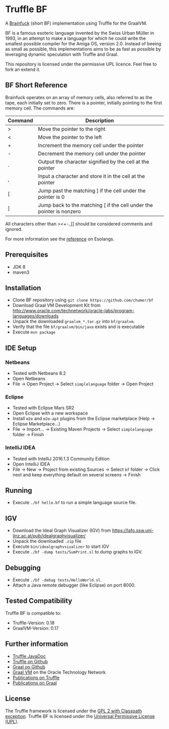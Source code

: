 # Truffle BF

A [Brainfuck](https://esolangs.org/wiki/brainfuck) (short BF) implementation using Truffle for the GraalVM.

BF is a famous esoteric language invented by the Swiss Urban Müller in 1993, in an attempt to make a language for which he could write the smallest possible compiler for the Amiga OS, version 2.0. Instead of beeing as small as possible, this implementations aims to be as fast as possible by leveraging dynamic speculation with Truffle and Graal.

This repository is licensed under the permissive UPL licence. Feel free to fork an extend it.

## BF Short Reference

Brainfuck operates on an array of memory cells, also referred to as the tape, each initially set to zero. There is a pointer, initially pointing to the first memory cell. The commands are:

| Command | Description                                                          |
|---------|----------------------------------------------------------------------|
| >       | Move the pointer to the right                                        |
| <       | Move the pointer to the left                                         |
| +       | Increment the memory cell under the pointer                          |
| -       | Decrement the memory cell under the pointer                          |
| .       | Output the character signified by the cell at the pointer            |
| ,       | Input a character and store it in the cell at the pointer            |
| [       | Jump past the matching ] if the cell under the pointer is 0          |
| ]       | Jump back to the matching [ if the cell under the pointer is nonzero |


All characters other than ><+-.,[] should be considered comments and ignored. 

For more information see the [reference](https://esolangs.org/wiki/brainfuck) on Esolangs.

## Prerequisites
* JDK 8
* maven3 

## Installation

* Clone BF repository using
  `git clone https://github.com/chumer/bf`
* Download Graal VM Development Kit from 
  http://www.oracle.com/technetwork/oracle-labs/program-languages/downloads
* Unpack the downloaded `graalvm_*.tar.gz` into `bf/graalvm`. 
* Verify that the file `bf/graalvm/bin/java` exists and is executable
* Execute `mvn package`

## IDE Setup 

### Netbeans
* Tested with Netbeans 8.2
* Open Netbeans
* File -> Open Project -> Select `simplelanguage` folder -> Open Project

### Eclipse
* Tested with Eclipse Mars SR2
* Open Eclipse with a new workspace
* Install `m2e` and `m2e-apt` plugins from the Eclipse marketplace (Help -> Eclipse Marketplace...)
* File -> Import... -> Existing Maven Projects -> Select `simplelanguage` folder -> Finish

### IntelliJ IDEA
* Tested with IntelliJ 2016.1.3 Community Edition
* Open IntelliJ IDEA
* File -> New -> Project from existing Sources -> Select `bf` folder -> Click next and keep everything default on several screens -> Finish

## Running

* Execute `./bf hello.bf` to run a simple language source file.

## IGV

* Download the Ideal Graph Visualizer (IGV) from
  https://lafo.ssw.uni-linz.ac.at/pub/idealgraphvisualizer/
* Unpack the downloaded `.zip` file  
* Execute `bin/idealgraphvsiualizer` to start IGV
* Execute `./bf -dump tests/SumPrint.sl` to dump graphs to IGV.

## Debugging

* Execute `./bf -debug tests/HelloWorld.sl`.
* Attach a Java remote debugger (like Eclipse) on port 8000.

## Tested Compatibility

Truffle BF is compatible to:

* Truffle-Version: 0.18
* GraalVM-Version: 0.17


## Further information

* [Truffle JavaDoc](http://lafo.ssw.uni-linz.ac.at/javadoc/truffle/latest/)
* [Truffle on Github](http://github.com/graalvm/truffle)
* [Graal on Github](http://github.com/graalvm/graal-core)
* [Graal VM]( http://www.oracle.com/technetwork/oracle-labs/program-languages/overview) on the Oracle Technology Network
* [Publications on Truffle](hhttps://github.com/graalvm/truffle/blob/master/docs/Publications.md)
* [Publications on Graal](https://github.com/graalvm/graal-core/blob/master/docs/Publications.md)

## License

The Truffle framework is licensed under the [GPL 2 with Classpath exception](http://openjdk.java.net/legal/gplv2+ce.html).
Truffle BF is licensed under the [Universal Permissive License (UPL)](http://opensource.org/licenses/UPL).


